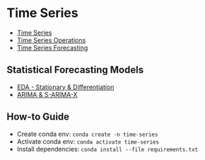 # Time Series

- [Time Series](./docs/introduction.md)
- [Time Series Operations](./docs/time_series_operations.md)
- [Time Series Forecasting](./docs/time_series_forecasting.md)

## Statistical Forecasting Models

- [EDA - Stationary & Differentiation](./docs/eda_stationary_differentiation.md)
- [ARIMA & S-ARIMA-X](./docs/arima_sarimax.md)

## How-to Guide

- Create conda env: `conda create -n time-series`
- Activate conda env: `conda activate time-series`
- Install dependencies: `conda install --file requirements.txt`
